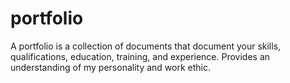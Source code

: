 # portfolio
A portfolio is a collection of documents that document your skills, qualifications, education, training, and experience. Provides an understanding of my personality and work ethic.
